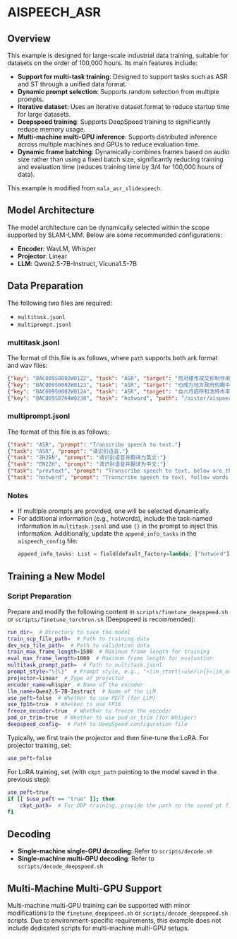 # AISPEECH_ASR

## Overview

This example is designed for large-scale industrial data training, suitable for datasets on the order of 100,000 hours. Its main features include:
- **Support for multi-task training**: Designed to support tasks such as ASR and ST through a unified data format.
- **Dynamic prompt selection**: Supports random selection from multiple prompts.
- **Iterative dataset**: Uses an iterative dataset format to reduce startup time for large datasets.
- **Deepspeed training**: Supports DeepSpeed training to significantly reduce memory usage.
- **Multi-machine multi-GPU inference**: Supports distributed inference across multiple machines and GPUs to reduce evaluation time.
- **Dynamic frame batching**: Dynamically combines frames based on audio size rather than using a fixed batch size, significantly reducing training and evaluation time (reduces training time by 3/4 for 100,000 hours of data).

This example is modified from `mala_asr_slidespeech`.

## Model Architecture

The model architecture can be dynamically selected within the scope supported by SLAM-LMM. Below are some recommended configurations:
- **Encoder**: WavLM, Whisper
- **Projector**: Linear
- **LLM**: Qwen2.5-7B-Instruct, Vicuna1.5-7B

## Data Preparation

The following two files are required:
- `multitask.jsonl`
- `multiprompt.jsonl`

### multitask.jsonl

The format of this file is as follows, where `path` supports both ark format and wav files:
```json
{"key": "BAC009S0002W0122", "task": "ASR", "target": "而对楼市成交抑制作用最大的限购", "path": "/aistor/aispeech/hpc_stor01/group/asr/mandarin/aishell-1/asr/train/data/data_wav.1.ark:17"}
{"key": "BAC009S0002W0123", "task": "ASR", "target": "也成为地方政府的眼中钉", "path": "/aistor/aispeech/hpc_stor01/group/asr/mandarin/aishell-1/asr/train/data/data_wav.1.ark:191758"}
{"key": "BAC009S0002W0124", "task": "ASR", "target": "自六月底呼和浩特市率先宣布取消限购后", "path": "/aistor/aispeech/hpc_stor01/group/asr/mandarin/aishell-1/asr/train/data/data_wav.1.ark:315339"}
{"key": "BAC009S0764W0238", "task": "hotword", "path": "/aistor/aispeech/hpc_stor01/group/asr/mandarin/aishell-1/asr/test/data/data_wav.1.ark:17343733", "target": "形成一批具有国际竞争力的中国企业", "hotword": "中国"}
```

### multiprompt.jsonl

The format of this file is as follows:
```json
{"task": "ASR", "prompt": "Transcribe speech to text."}
{"task": "ASR", "prompt": "请识别语音."}
{"task": "ZH2EN", "prompt": "请识别语音并翻译为英文:"}
{"task": "EN2ZH", "prompt": "请识别语音并翻译为中文:"}
{"task": "prevtext", "prompt": "Transcribe speech to text, below are the previous historical transcription texts:{}."}
{"task": "hotword", "prompt": "Transcribe speech to text, follow words may occur:{}."}
```

### Notes
- If multiple prompts are provided, one will be selected dynamically.
- For additional information (e.g., hotwords), include the task-named information in `multitask.jsonl` and use `{}` in the prompt to inject this information. Additionally, update the `append_info_tasks` in the `aispeech_config` file:
  ```python
  append_info_tasks: List = field(default_factory=lambda: ["hotword"])
  ```

## Training a New Model

### Script Preparation

Prepare and modify the following content in `scripts/finetune_deepspeed.sh` or `scripts/finetune_torchrun.sh` (Deepspeed is recommended):
```bash
run_dir=  # Directory to save the model
train_scp_file_path=  # Path to training data
dev_scp_file_path=  # Path to validation data
train_max_frame_length=1500  # Maximum frame length for training
eval_max_frame_length=1000  # Maximum frame length for evaluation
multitask_prompt_path=  # Path to multitask.jsonl
prompt_style="\{\}"  # Prompt style, e.g., "<|im_start|>user\n{}<|im_end|>\n<|im_start|>assistant\n" or "USER: {}\n ASSISTANT:"
projector=linear  # Type of projector
encoder_name=whisper  # Name of the encoder
llm_name=Qwen2.5-7B-Instruct  # Name of the LLM
use_peft=false  # Whether to use PEFT (for LLM)
use_fp16=true  # Whether to use FP16
freeze_encoder=true  # Whether to freeze the encoder
pad_or_trim=true  # Whether to use pad_or_trim (for Whisper)
deepspeed_config=  # Path to DeepSpeed configuration file
```

Typically, we first train the projector and then fine-tune the LoRA. For projector training, set:
```bash
use_peft=false
```

For LoRA training, set (with `ckpt_path` pointing to the model saved in the previous step):
```bash
use_peft=true
if [[ $use_peft == "true" ]]; then
    ckpt_path=  # For DDP training, provide the path to the saved pt file; for DeepSpeed training, convert mp_rank_00_model_states.pt to model.pt using the `scripts/transcribe_deepspeed_to_pt.py` script
fi
```

## Decoding

- **Single-machine single-GPU decoding**: Refer to `scripts/decode.sh`
- **Single-machine multi-GPU decoding**: Refer to `scripts/decode_deepspeed.sh`

## Multi-Machine Multi-GPU Support

Multi-machine multi-GPU training can be supported with minor modifications to the `finetune_deepspeed.sh` or `scripts/decode_deepspeed.sh` scripts. Due to environment-specific requirements, this example does not include dedicated scripts for multi-machine multi-GPU setups.
